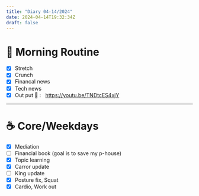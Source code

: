```yaml
---
title: "Diary 04-14/2024"  
date: 2024-04-14T19:32:34Z
draft: false
---
```


# 🍳 Morning Routine

- [x]  Stretch
- [x]  Crunch
- [x]  Financal news
- [x]  Tech news
- [x]  Out put 🎥 :   https://youtu.be/TNDtcES4xjY

---

# ☕ Core/Weekdays

- [x]  Mediation
- [ ]  Financial book  (goal is to save my p-house)
- [x]  Topic learning
- [x]  Carror update
- [ ]  King update
- [x]  Posture fix, Squat
- [x]  Cardio, Work out